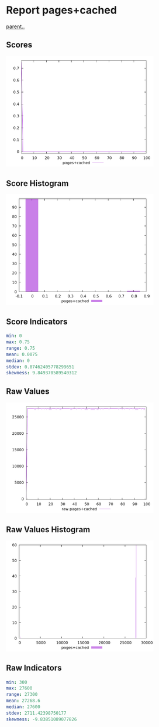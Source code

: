 # Report pages+cached

[parent..](./..)  


## Scores

![score](./score.png)  

## Score Histogram

![hist](./hist.png)  

## Score Indicators

```yaml
min: 0
max: 0.75
range: 0.75
mean: 0.0075
median: 0
stdev: 0.07462405778299651
skewness: 9.849370589540312

```

## Raw Values

![raw](./raw.png)  

## Raw Values Histogram

![raw hist](./raw_hist.png)  

## Raw Indicators

```yaml
min: 300
max: 27600
range: 27300
mean: 27268.6
median: 27600
stdev: 2711.42398750177
skewness: -9.83851089077826

```

<style>
  img {
    max-width: 80%;
  }
</style>
      
